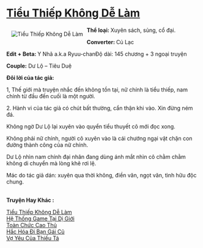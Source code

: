 <a href="https://utruyen.com/truyen/tieu-thiep-khong-de-lam/17272/" title="Tiểu Thiếp Không Dễ Làm"><h1>Tiểu Thiếp Không Dễ Làm</h1></a><div style="display:table"><img align="right" style="float: left; padding: 10px;" src="https://utruyen.com/images/story/200x260/tieu-thiep-khong-de-lam.jpg" alt="Tiểu Thiếp Không Dễ Làm"><b>Thể loại: </b>Xuyên sách, sủng, cổ đại.<p></p><b>Converter: </b>Củ Lạc<p></p><b>Edit + Beta: </b>Y Nhã a.k.a Ryuu-chanĐộ dài: 145 chương + 3 ngoại truyện<p></p><b>Couple:</b> Dư Lộ – Tiêu Duệ<p></p><b>Đôi lời của tác giả:<p></p></b><p></p>1, Thế giới mà truyện nhắc đến không tồn tại, nữ chính là tiểu thiếp, nam chính từ đầu đến cuối là một người.<p></p>2. Hành vi của tác giả có chút bất thường, cẩn thận khi vào. Xin đừng ném đá.<p></p>Không ngờ Dư Lộ lại xuyên vào quyển tiểu thuyết cô mới đọc xong.<p></p>Không phải nữ chính, người cô xuyên vào là cái chướng ngại vật chặn con đường thành công của nữ chính.<p></p>Dư Lộ nhìn nam chính đại nhân đang dùng ánh mắt nhìn cô chằm chằm không di chuyển mà lòng khẽ rơi lệ.<p></p>Mác do tác giả dán: xuyên qua thời không, điền văn, ngọt văn, tình hữu độc chung.</div><p><br><b>Truyện Hay Khác :</b></p><a href="https://utruyen.com/truyen/tieu-thiep-khong-de-lam/17272/" alt="Tiểu Thiếp Không Dễ Làm">Tiểu Thiếp Không Dễ Làm</a><br/><a href="https://utruyen.com/truyen/he-thong-game-tai-di-gioi/17260/" alt="Hệ Thống Game Tại Dị Giới">Hệ Thống Game Tại Dị Giới</a><br/><a href="https://github.com/quanluxury/ngontinh_top100/tree/master/17524" alt="Toàn Chức Cao Thủ">Toàn Chức Cao Thủ</a><br/><a href="https://github.com/quanluxury/ngontinh_top100/tree/master/19091" alt="Hắc Hóa Đi Bạn Gái Cũ">Hắc Hóa Đi Bạn Gái Cũ</a><br/><a href="https://www.google.com.sg/url?q=https%3A%2F%2Futruyen.com%2Ftruyen%2Fvo-yeu-cua-thieu-ta%2F19198%2F" alt="Vợ Yêu Của Thiếu Tá">Vợ Yêu Của Thiếu Tá</a><br/>